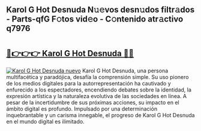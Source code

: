 ## Karol G Hot Desnuda N𝚞𝚎vos desn𝚞dos filtr𝚊dos - Parts-qfG F𝚘tos vid𝚎o - C𝚘ntenido atr𝚊ctivo q7976

# <h2><a href="http://mbatjyc.tromn.icu/?c=Karol+G+Hot+Desnuda">🔗👉👉👉 Karol G Hot Desnuda 🔗🔗</a></h2>

[![Karol G Hot Desnuda nuevo](https://i.imgur.com/pEAQMta.gif)](http://mbatjyc.tromn.icu/?c=Karol+G+Hot+Desnuda)
Karol G Hot Desnuda, una persona multifacética y paradójica, desafía la comprensión simple. Su uso pionero de los medios digitales para la autorrepresentación ha cautivado y enfurecido a los espectadores, encendiendo debates sobre la identidad, la expresión artística y la naturaleza evolutiva de las sociedades en línea. A pesar de la incertidumbre de sus próximas acciones, su impacto en el ámbito digital es profundo. Impulsado por una determinación inquebrantable y un carisma innegable, el progreso de Karol G Hot Desnuda en el mundo digital es ilimitado.
